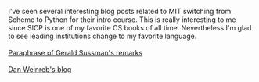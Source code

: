 <!--
.. title: MIT uses Python instead of Scheme for intro CS
.. date: 2009/05/11
.. slug: mit-uses-python-instead-of-scheme-for-intro-cs
.. tags: Python
.. link: 
.. description: 
-->


I've seen several interesting blog posts related to MIT switching from Scheme to Python for their intro course.  This is really interesting to me since SICP is one of my favorite CS books of all time.  Nevertheless I'm glad to see leading institutions change to my favorite language.<br /><br /><a href="http://blog.snowtide.com/2009/03/24/why-mit-now-uses-python-instead-of-scheme-for-its-undergraduate-cs-program">Paraphrase of Gerald Sussman's remarks</a><br /><br /><a href="http://danweinreb.org/blog/why-did-mit-switch-from-scheme-to-python">Dan Weinreb's blog</a><br /><div class="blogger-post-footer"><img width='1' height='1' src='https://blogger.googleusercontent.com/tracker/2759017781463016019-597509680042764876?l=blog.bonelakesoftware.com' alt='' /></div>
